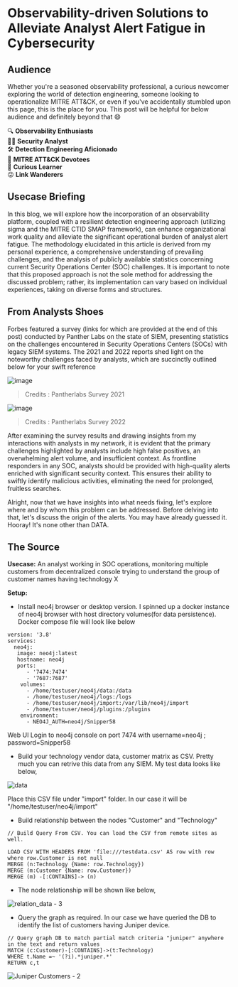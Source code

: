 # Observability-driven Solutions to Alleviate Analyst Alert Fatigue in Cybersecurity

## Audience
Whether you're a seasoned observability professional, a curious newcomer exploring the world of detection engineering, someone looking to operationalize MITRE ATT&CK, or even if you've accidentally stumbled upon this page, this is the place for you. This post will be helpful for below audience and definitely beyond that 😄

🔍 **Observability Enthusiasts**  
👨‍💻 **Security Analyst**  
🛠️ **Detection Engineering Aficionado**  
🤖 **MITRE ATT&CK Devotees**  
🤔 **Curious Learner**  
😜 **Link Wanderers**

## Usecase Briefing
In this blog, we will explore how the incorporation of an observability platform, coupled with a resilient detection engineering approach (utilizing sigma and the MITRE CTID SMAP framework), can enhance organizational work quality and alleviate the significant operational burden of analyst alert fatigue. The methodology elucidated in this article is derived from my personal experience, a comprehensive understanding of prevailing challenges, and the analysis of publicly available statistics concerning current Security Operations Center (SOC) challenges. It is important to note that this proposed approach is not the sole method for addressing the discussed problem; rather, its implementation can vary based on individual experiences, taking on diverse forms and structures.

## From Analysts Shoes
Forbes featured a survey (links for which are provided at the end of this post) conducted by Panther Labs on the state of SIEM, presenting statistics on the challenges encountered in Security Operations Centers (SOCs) with legacy SIEM systems. The 2021 and 2022 reports shed light on the noteworthy challenges faced by analysts, which are succinctly outlined below for your swift reference

![image](https://github.com/blUeBUg200/observability-alertfatigue/assets/86832373/f316df65-61cf-4d64-904f-802fe7933c8f)
> Credits : Pantherlabs Survey 2021

![image](https://github.com/blUeBUg200/observability-alertfatigue/assets/86832373/aa8268da-4476-44e2-b3f7-5e461f26f6b5)
> Credits : Pantherlabs Survey 2022

After examining the survey results and drawing insights from my interactions with analysts in my network, it is evident that the primary challenges highlighted by analysts include high false positives, an overwhelming alert volume, and insufficient context. As frontline responders in any SOC, analysts should be provided with high-quality alerts enriched with significant security context. This ensures their ability to swiftly identify malicious activities, eliminating the need for prolonged, fruitless searches.

Alright, now that we have insights into what needs fixing, let's explore where and by whom this problem can be addressed. Before delving into that, let's discuss the origin of the alerts. You may have already guessed it. Hooray! It's none other than DATA.

## The Source

**Usecase:**
An analyst working in SOC operations, monitoring multiple customers from decentralized console trying to understand the group of customer names having technology X

**Setup:**
- Install neo4j browser or desktop version.
  I spinned up a docker instance of neo4j browser with host directory volumes(for data persistence). Docker compose file will look like below
  
````
version: '3.8'
services:
  neo4j:
   image: neo4j:latest
   hostname: neo4j
   ports:
      - '7474:7474'
      - '7687:7687'
    volumes:
      - /home/testuser/neo4j/data:/data
      - /home/testuser/neo4j/logs:/logs
      - /home/testuser/neo4j/import:/var/lib/neo4j/import
      - /home/testuser/neo4j/plugins:/plugins
    environment:
      - NEO4J_AUTH=neo4j/Snipper58
````
Web UI Login to neo4j console on port 7474 with username=neo4j ; password=Snipper58

- Build your technology vendor data, customer matrix as CSV. Pretty much you can retrive this data from any SIEM. My test data looks like below,


![data](https://user-images.githubusercontent.com/86832373/175833192-207253b3-401e-42f8-b695-549588b190c6.PNG)

Place this CSV file under "import" folder. In our case it will be "/home/testuser/neo4j/import"

- Build relationship between the nodes "Customer" and "Technology"

````
// Build Query From CSV. You can load the CSV from remote sites as well.

LOAD CSV WITH HEADERS FROM 'file:///testdata.csv' AS row with row where row.Customer is not null
MERGE (n:Technology {Name: row.Technology})
MERGE (m:Customer {Name: row.Customer})
MERGE (m) -[:CONTAINS]-> (n)

````
- The node relationship will be shown like below,

![relation_data - 3](https://user-images.githubusercontent.com/86832373/175832768-9af129d7-3f92-44fc-9b99-98b99ffa7cb0.PNG)

- Query the graph as required. In our case we have queried the DB to identify the list of customers having Juniper device.

````
// Query graph DB to match partial match criteria "juniper" anywhere in the text and return values
MATCH (c:Customer)-[:CONTAINS]->(t:Technology) 
WHERE t.Name =~ '(?i).*juniper.*'
RETURN c,t
````
![Juniper Customers - 2](https://user-images.githubusercontent.com/86832373/175832778-aebb90e2-9826-425f-8dad-e0950ea1d7ae.PNG)
